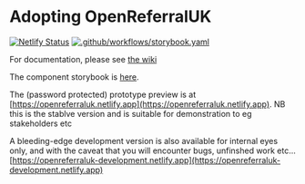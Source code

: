 # Adopting OpenReferralUK

[![Netlify Status](https://api.netlify.com/api/v1/badges/e1b1ed31-6b28-4473-835a-f99717561741/deploy-status)](https://app.netlify.com/sites/openreferraluk/deploys) [![.github/workflows/storybook.yaml](https://github.com/tpximpact/mhclg-oruk/actions/workflows/storybook.yaml/badge.svg)](https://github.com/tpximpact/mhclg-oruk/actions/workflows/storybook.yaml)

For documentation, please see [the wiki](https://github.com/tpximpact/mhclg-oruk/wiki)

The component storybook is [here](https://tpximpact.github.io/mhclg-oruk/).

The (password protected) prototype preview is at [https://openreferraluk.netlify.app](https://openreferraluk.netlify.app). NB this is the stablve version and is suitable for demonstration to eg stakeholders etc

A bleeding-edge development version is also available for internal eyes only, and with the caveat that you will encounter bugs, unfinshed work etc... [https://openreferraluk-development.netlify.app](https://openreferraluk-development.netlify.app)
